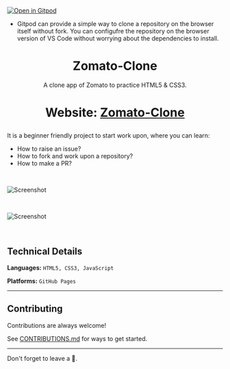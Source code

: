 
[![Open in Gitpod](https://gitpod.io/button/open-in-gitpod.svg)](https://gitpod.io/#https://github.com/SuperAayush/Zomato-Clone)

- Gitpod can provide a simple way to clone a repository on the browser itself without fork. You can configufre the repository on the browser version of VS Code without worrying about the dependencies to install.

<h1 align="center">Zomato-Clone</h1>

<p aign="center">
  <p align="center">A clone app of Zomato to practice HTML5 & CSS3.
    </p>
 <h1><p align="center">Website: <a href="https://superaayush.github.io/Zomato-Clone/">Zomato-Clone</a></p></h1>
</p>

It is a beginner friendly project to start work upon, where you can learn:
- How to raise an issue?
- How to fork and work upon a repository?
- How to make a PR?

<br>

![Screenshot](/Images/ss1.png)

<br>

![Screenshot](/Images/ss4.png)

<br>

## Technical Details
**Languages:**
```HTML5, CSS3, JavaScript```

**Platforms:** 
```GitHub Pages```

<hr>

## Contributing

Contributions are always welcome!

See [CONTRIBUTIONS.md](https://github.com/SuperAayush/Zomato-Clone/blob/main/CONTRIBUTING.md) for ways to get started.


<hr>

Don't forget to leave a 🌟.
